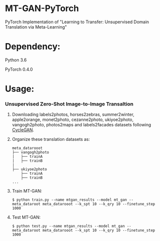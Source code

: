 # MT-GAN-PyTorch
PyTorch Implementation of "Learning to Transfer: Unsupervised Domain Translation via Meta-Learning" 

# Dependency:
Python 3.6

PyTorch 0.4.0
# Usage:
### Unsupervised Zero-Shot Image-to-Image Transaltion
1. Downloading labels2photos, horses2zebras, summer2winter, apple2orange, monet2photo, cezanne2photo, ukiyoe2photo, vangogh2photo, photos2maps and labels2facades datasets following [CycleGAN](https://github.com/junyanz/pytorch-CycleGAN-and-pix2pix).

2. Organize these translation datasets as:

       meta_datarooot
       ├── vangogh2photo
       |   ├── trainA
       |   ├── trainB
       |   
       ├── ukiyoe2photo
           ├── trainA
           ├── trainB
       ...
    
3. Train MT-GAN:

   `$ python train.py --name mtgan_results --model mt_gan --meta_dataroot meta_datarooot --k_spt 10 --k_qry 10 --finetune_step 1000`
   
4. Test MT-GAN:
  
   `$ python test.py --name mtgan_results --model mt_gan --meta_dataroot meta_datarooot --k_spt 10 --k_qry 10 --finetune_step 1000`
